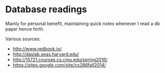 # Database readings
Mainly for personal benefit, maintaining quick notes whenever I read a db paper hence forth.

Various sources: 
- http://www.redbook.io/
- http://daslab.seas.harvard.edu/
- http://15721.courses.cs.cmu.edu/spring2016/
- https://sites.google.com/site/cs286fall2014/

